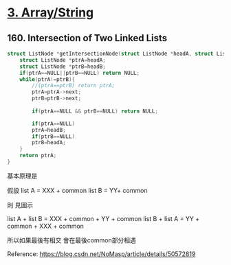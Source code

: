 # [3. Array/String](/arraystring.md)

## 160. Intersection of Two Linked Lists


```c
struct ListNode *getIntersectionNode(struct ListNode *headA, struct ListNode *headB) {
    struct ListNode *ptrA=headA;
    struct ListNode *ptrB=headB;
    if(ptrA==NULL||ptrB==NULL) return NULL;
    while(ptrA!=ptrB){
        //(ptrA==ptrB) return ptrA;
        ptrA=ptrA->next;
        ptrB=ptrB->next;
        
        if(ptrA==NULL && ptrB==NULL) return NULL;

        if(ptrA==NULL)
        ptrA=headB;
        if(ptrB==NULL)
        ptrB=headA;
    }
    return ptrA;
}
```


基本原理是

假設
list A =  XXX + common
list B =  YY+ common

則  見圖示

list A + list B = XXX + common + YY + common
list B + list A = YY + common + XXX + common

所以如果最後有相交
會在最後common部分相遇



Reference:
https://blog.csdn.net/NoMasp/article/details/50572819